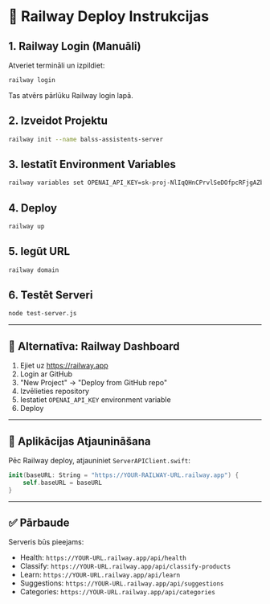 # 🚀 Railway Deploy Instrukcijas

## 1. Railway Login (Manuāli)

Atveriet termināli un izpildiet:

```bash
railway login
```

Tas atvērs pārlūku Railway login lapā.

## 2. Izveidot Projektu

```bash
railway init --name balss-assistents-server
```

## 3. Iestatīt Environment Variables

```bash
railway variables set OPENAI_API_KEY=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
```

## 4. Deploy

```bash
railway up
```

## 5. Iegūt URL

```bash
railway domain
```

## 6. Testēt Serveri

```bash
node test-server.js
```

---

## 🔧 Alternatīva: Railway Dashboard

1. Ejiet uz https://railway.app
2. Login ar GitHub
3. "New Project" → "Deploy from GitHub repo"
4. Izvēlieties repository
5. Iestatiet `OPENAI_API_KEY` environment variable
6. Deploy

---

## 📱 Aplikācijas Atjaunināšana

Pēc Railway deploy, atjauniniet `ServerAPIClient.swift`:

```swift
init(baseURL: String = "https://YOUR-RAILWAY-URL.railway.app") {
    self.baseURL = baseURL
}
```

---

## ✅ Pārbaude

Serveris būs pieejams:
- Health: `https://YOUR-URL.railway.app/api/health`
- Classify: `https://YOUR-URL.railway.app/api/classify-products`
- Learn: `https://YOUR-URL.railway.app/api/learn`
- Suggestions: `https://YOUR-URL.railway.app/api/suggestions`
- Categories: `https://YOUR-URL.railway.app/api/categories`
